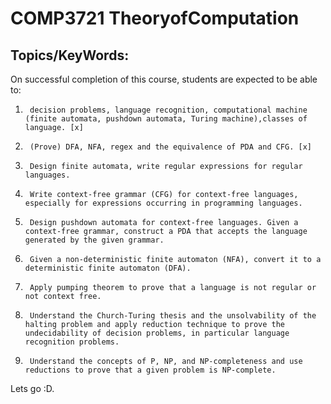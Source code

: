# COMP3721 TheoryofComputation
## Topics/KeyWords:

On successful completion of this course, students are expected to be able to:

1.      decision problems, language recognition, computational machine (finite automata, pushdown automata, Turing machine),classes of language. [x]

2.      (Prove) DFA, NFA, regex and the equivalence of PDA and CFG. [x]

3.      Design finite automata, write regular expressions for regular languages.

4.      Write context-free grammar (CFG) for context-free languages, especially for expressions occurring in programming languages.

5.      Design pushdown automata for context-free languages. Given a context-free grammar, construct a PDA that accepts the language generated by the given grammar.

6.      Given a non-deterministic finite automaton (NFA), convert it to a deterministic finite automaton (DFA).

7.      Apply pumping theorem to prove that a language is not regular or not context free.

8.      Understand the Church-Turing thesis and the unsolvability of the halting problem and apply reduction technique to prove the undecidability of decision problems, in particular language recognition problems.

9.      Understand the concepts of P, NP, and NP-completeness and use reductions to prove that a given problem is NP-complete.

 
 
 Lets go :D.
